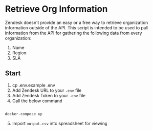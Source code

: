 # Retrieve Org Information

Zendesk doesn't provide an easy or a free way to retrieve organization information outside of the API. This script is intended to be used to pull information from the API
for gathering the following data from every organization:

1. Name
2. Region
3. SLA

## Start

1. cp .env.example .env
2. Add Zendesk URL to your `.env` file
3. Add Zendesk Token to your `.env` file
4. Call the below command
```bash

docker-compose up

```

5. Import `output.csv` into spreadsheet for viewing